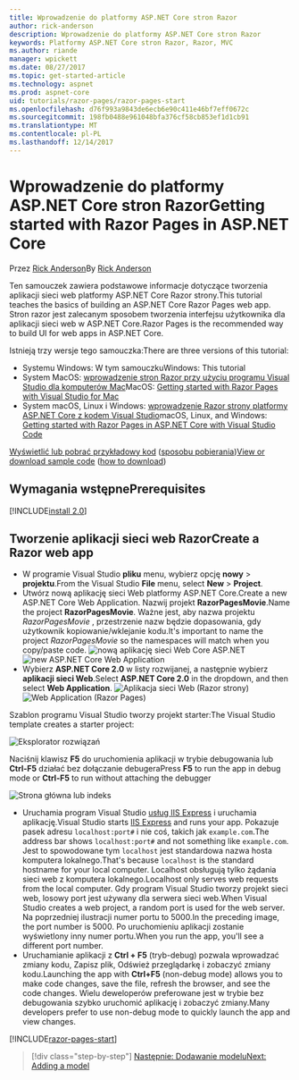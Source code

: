```yaml
---
title: Wprowadzenie do platformy ASP.NET Core stron Razor
author: rick-anderson
description: Wprowadzenie do platformy ASP.NET Core stron Razor
keywords: Platformy ASP.NET Core stron Razor, Razor, MVC
ms.author: riande
manager: wpickett
ms.date: 08/27/2017
ms.topic: get-started-article
ms.technology: aspnet
ms.prod: aspnet-core
uid: tutorials/razor-pages/razor-pages-start
ms.openlocfilehash: d76f993a9843de6ecb6e90c411e46bf7eff0672c
ms.sourcegitcommit: 198fb0488e961048bfa376cf58cb853ef1d1cb91
ms.translationtype: MT
ms.contentlocale: pl-PL
ms.lasthandoff: 12/14/2017
---
```

# <a name="getting-started-with-razor-pages-in-aspnet-core"></a><span data-ttu-id="74f8c-104">Wprowadzenie do platformy ASP.NET Core stron Razor</span><span class="sxs-lookup"><span data-stu-id="74f8c-104">Getting started with Razor Pages in ASP.NET Core</span></span>

<span data-ttu-id="74f8c-105">Przez [Rick Anderson](https://twitter.com/RickAndMSFT)</span><span class="sxs-lookup"><span data-stu-id="74f8c-105">By [Rick Anderson](https://twitter.com/RickAndMSFT)</span></span>

<span data-ttu-id="74f8c-106">Ten samouczek zawiera podstawowe informacje dotyczące tworzenia aplikacji sieci web platformy ASP.NET Core Razor strony.</span><span class="sxs-lookup"><span data-stu-id="74f8c-106">This tutorial teaches the basics of building an ASP.NET Core Razor Pages web app.</span></span> <span data-ttu-id="74f8c-107">Stron razor jest zalecanym sposobem tworzenia interfejsu użytkownika dla aplikacji sieci web w ASP.NET Core.</span><span class="sxs-lookup"><span data-stu-id="74f8c-107">Razor Pages is the recommended way to build UI for web apps in ASP.NET Core.</span></span>

<span data-ttu-id="74f8c-108">Istnieją trzy wersje tego samouczka:</span><span class="sxs-lookup"><span data-stu-id="74f8c-108">There are three versions of this tutorial:</span></span>

* <span data-ttu-id="74f8c-109">Systemu Windows: W tym samouczku</span><span class="sxs-lookup"><span data-stu-id="74f8c-109">Windows: This tutorial</span></span>
* <span data-ttu-id="74f8c-110">System MacOS: [wprowadzenie stron Razor przy użyciu programu Visual Studio dla komputerów Mac](xref:tutorials/razor-pages-mac/razor-pages-start)</span><span class="sxs-lookup"><span data-stu-id="74f8c-110">MacOS: [Getting started with Razor Pages with Visual Studio for Mac](xref:tutorials/razor-pages-mac/razor-pages-start)</span></span>
* <span data-ttu-id="74f8c-111">System macOS, Linux i Windows: [wprowadzenie Razor strony platformy ASP.NET Core z kodem Visual Studio](xref:tutorials/razor-pages-vsc/razor-pages-start)</span><span class="sxs-lookup"><span data-stu-id="74f8c-111">macOS, Linux, and Windows: [Getting started with Razor Pages in ASP.NET Core with Visual Studio Code](xref:tutorials/razor-pages-vsc/razor-pages-start)</span></span>

<span data-ttu-id="74f8c-112">[Wyświetlić lub pobrać przykładowy kod](https://github.com/aspnet/Docs/tree/master/aspnetcore/tutorials/razor-pages/razor-pages-start/sample/RazorPagesMovie) ([sposobu pobierania](xref:tutorials/index#how-to-download-a-sample))</span><span class="sxs-lookup"><span data-stu-id="74f8c-112">[View or download sample code](https://github.com/aspnet/Docs/tree/master/aspnetcore/tutorials/razor-pages/razor-pages-start/sample/RazorPagesMovie) ([how to download](xref:tutorials/index#how-to-download-a-sample))</span></span>

## <a name="prerequisites"></a><span data-ttu-id="74f8c-113">Wymagania wstępne</span><span class="sxs-lookup"><span data-stu-id="74f8c-113">Prerequisites</span></span>

[!INCLUDE[install 2.0](../../includes/install2.0.md)]

## <a name="create-a-razor-web-app"></a><span data-ttu-id="74f8c-114">Tworzenie aplikacji sieci web Razor</span><span class="sxs-lookup"><span data-stu-id="74f8c-114">Create a Razor web app</span></span>

* <span data-ttu-id="74f8c-115">W programie Visual Studio **pliku** menu, wybierz opcję **nowy** > **projektu**.</span><span class="sxs-lookup"><span data-stu-id="74f8c-115">From the Visual Studio **File** menu, select **New** > **Project**.</span></span>
* <span data-ttu-id="74f8c-116">Utwórz nową aplikację sieci Web platformy ASP.NET Core.</span><span class="sxs-lookup"><span data-stu-id="74f8c-116">Create a new ASP.NET Core Web Application.</span></span> <span data-ttu-id="74f8c-117">Nazwij projekt **RazorPagesMovie**.</span><span class="sxs-lookup"><span data-stu-id="74f8c-117">Name the project **RazorPagesMovie**.</span></span> <span data-ttu-id="74f8c-118">Ważne jest, aby nazwa projektu *RazorPagesMovie* , przestrzenie nazw będzie dopasowania, gdy użytkownik kopiowanie/wklejanie kodu.</span><span class="sxs-lookup"><span data-stu-id="74f8c-118">It's important to name the project *RazorPagesMovie* so the namespaces will match when you copy/paste code.</span></span>
  <span data-ttu-id="74f8c-119">![nową aplikację sieci Web Core ASP.NET](../../mvc/razor-pages/index/_static/np.png)</span><span class="sxs-lookup"><span data-stu-id="74f8c-119">![new ASP.NET Core Web Application](../../mvc/razor-pages/index/_static/np.png)</span></span>
* <span data-ttu-id="74f8c-120">Wybierz **ASP.NET Core 2.0** w listy rozwijanej, a następnie wybierz **aplikacji sieci Web**.</span><span class="sxs-lookup"><span data-stu-id="74f8c-120">Select **ASP.NET Core 2.0** in the dropdown, and then select **Web Application**.</span></span>
  <span data-ttu-id="74f8c-121">![Aplikacja sieci Web (Razor strony)](../../mvc/razor-pages/index/_static/np2.png)</span><span class="sxs-lookup"><span data-stu-id="74f8c-121">![Web Application (Razor Pages)](../../mvc/razor-pages/index/_static/np2.png)</span></span>

<span data-ttu-id="74f8c-122">Szablon programu Visual Studio tworzy projekt starter:</span><span class="sxs-lookup"><span data-stu-id="74f8c-122">The Visual Studio template creates a starter project:</span></span>

![Eksplorator rozwiązań](razor-pages-start/_static/se.png)

<span data-ttu-id="74f8c-124">Naciśnij klawisz **F5** do uruchomienia aplikacji w trybie debugowania lub **Ctrl-F5** działać bez dołączanie debugera</span><span class="sxs-lookup"><span data-stu-id="74f8c-124">Press **F5** to run the app in debug mode or **Ctrl-F5** to run without attaching the debugger</span></span>

![Strona główna lub indeks](razor-pages-start/_static/home.png)

* <span data-ttu-id="74f8c-126">Uruchamia program Visual Studio [usług IIS Express](https://docs.microsoft.com/iis/extensions/introduction-to-iis-express/iis-express-overview) i uruchamia aplikację.</span><span class="sxs-lookup"><span data-stu-id="74f8c-126">Visual Studio starts [IIS Express](https://docs.microsoft.com/iis/extensions/introduction-to-iis-express/iis-express-overview) and runs your app.</span></span> <span data-ttu-id="74f8c-127">Pokazuje pasek adresu `localhost:port#` i nie coś, takich jak `example.com`.</span><span class="sxs-lookup"><span data-stu-id="74f8c-127">The address bar shows `localhost:port#` and not something like `example.com`.</span></span> <span data-ttu-id="74f8c-128">Jest to spowodowane tym `localhost` jest standardowa nazwa hosta komputera lokalnego.</span><span class="sxs-lookup"><span data-stu-id="74f8c-128">That's because `localhost` is the standard hostname for your local computer.</span></span> <span data-ttu-id="74f8c-129">Localhost obsługują tylko żądania sieci web z komputera lokalnego.</span><span class="sxs-lookup"><span data-stu-id="74f8c-129">Localhost only serves web requests from the local computer.</span></span> <span data-ttu-id="74f8c-130">Gdy program Visual Studio tworzy projekt sieci web, losowy port jest używany dla serwera sieci web.</span><span class="sxs-lookup"><span data-stu-id="74f8c-130">When Visual Studio creates a web project, a random port is used for the web server.</span></span> <span data-ttu-id="74f8c-131">Na poprzedniej ilustracji numer portu to 5000.</span><span class="sxs-lookup"><span data-stu-id="74f8c-131">In the preceding image, the port number is 5000.</span></span> <span data-ttu-id="74f8c-132">Po uruchomieniu aplikacji zostanie wyświetlony inny numer portu.</span><span class="sxs-lookup"><span data-stu-id="74f8c-132">When you run the app, you'll see a different port number.</span></span>
* <span data-ttu-id="74f8c-133">Uruchamianie aplikacji z **Ctrl + F5** (tryb-debug) pozwala wprowadzać zmiany kodu, Zapisz plik, Odśwież przeglądarkę i zobaczyć zmiany kodu.</span><span class="sxs-lookup"><span data-stu-id="74f8c-133">Launching the app with **Ctrl+F5** (non-debug mode) allows you to make code changes, save the file, refresh the browser, and see the code changes.</span></span> <span data-ttu-id="74f8c-134">Wielu deweloperów preferowane jest w trybie bez debugowania szybko uruchomić aplikację i zobaczyć zmiany.</span><span class="sxs-lookup"><span data-stu-id="74f8c-134">Many developers prefer to use non-debug mode to quickly launch the app and view changes.</span></span>

[!INCLUDE[razor-pages-start](../../includes/RP/razor-pages-start.md)]

>[!div class="step-by-step"]
[<span data-ttu-id="74f8c-135">Następnie: Dodawanie modelu</span><span class="sxs-lookup"><span data-stu-id="74f8c-135">Next: Adding a model</span></span>](xref:tutorials/razor-pages/model)
